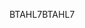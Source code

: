 <span data-ttu-id="b7f1d-101">BTAHL7</span><span class="sxs-lookup"><span data-stu-id="b7f1d-101">BTAHL7</span></span>